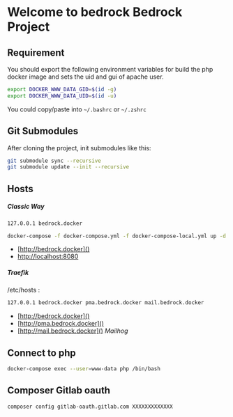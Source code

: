 # Welcome to bedrock Bedrock Project


Requirement
-----------

You should export the following environment variables
for build the php docker image and sets the uid and gui of apache user.

```bash
export DOCKER_WWW_DATA_GID=$(id -g)
export DOCKER_WWW_DATA_UID=$(id -u)
```

You could copy/paste into `~/.bashrc` or `~/.zshrc`


Git Submodules
--------------

After cloning the project, init submodules like this:

```bash
git submodule sync --recursive
git submodule update --init --recursive
```

Hosts
-----

##### _Classic Way_

```bash
127.0.0.1 bedrock.docker
```

```bash
docker-compose -f docker-compose.yml -f docker-compose-local.yml up -d
```

* [http://bedrock.docker]()
* [http://localhost:8080]()


##### _Traefik_

/etc/hosts :

```bash
127.0.0.1 bedrock.docker pma.bedrock.docker mail.bedrock.docker
```

* [http://bedrock.docker]()
* [http://pma.bedrock.docker]()
* [http://mail.bedrock.docker]() *Mailhog*

Connect to php
------
```bash
docker-compose exec --user=www-data php /bin/bash
```

Composer Gitlab oauth
------
```bash
composer config gitlab-oauth.gitlab.com XXXXXXXXXXXXX
```
